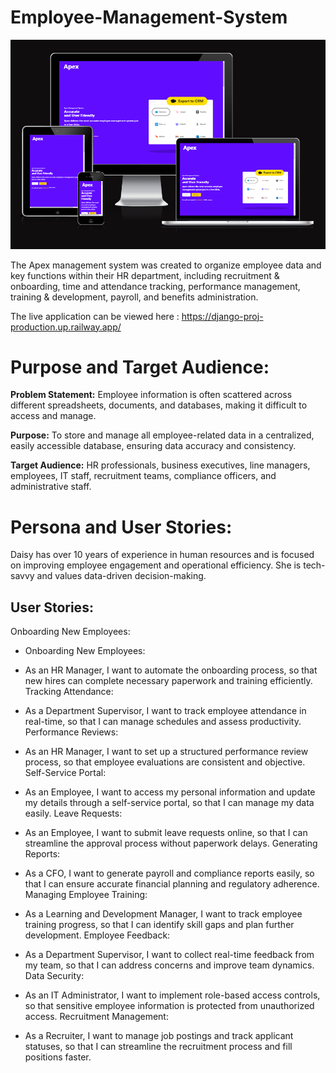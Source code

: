 # Employee-Management-System

<img src="media/profile_pictures/apex.png" alt="Apex Responsive" width="600">

The Apex management system was created to organize employee data and key functions within their HR department, including recruitment & onboarding, time and attendance tracking, performance management, training & development, payroll, and benefits administration.


The live application can be viewed here :
https://django-proj-production.up.railway.app/


# Purpose and Target Audience:
 **Problem Statement:** Employee information is often scattered across different spreadsheets, documents, and databases, making it difficult to access and manage.

**Purpose:** To store and manage all employee-related data in a centralized, easily accessible database, ensuring data accuracy and consistency.

**Target Audience:** HR professionals, business executives, line managers, employees, IT staff, recruitment teams, compliance officers, and administrative staff.


# Persona and User Stories:

Daisy has over 10 years of experience in human resources and is focused on improving employee engagement and operational efficiency. She is tech-savvy and values data-driven decision-making.


## User Stories:
Onboarding New Employees:

* Onboarding New Employees:

* As an HR Manager, I want to automate the onboarding process, so that new hires can complete necessary paperwork and training efficiently.
Tracking Attendance:

* As a Department Supervisor, I want to track employee attendance in real-time, so that I can manage schedules and assess productivity.
Performance Reviews:

* As an HR Manager, I want to set up a structured performance review process, so that employee evaluations are consistent and objective.
Self-Service Portal:

* As an Employee, I want to access my personal information and update my details through a self-service portal, so that I can manage my data easily.
Leave Requests:

* As an Employee, I want to submit leave requests online, so that I can streamline the approval process without paperwork delays.
Generating Reports:

* As a CFO, I want to generate payroll and compliance reports easily, so that I can ensure accurate financial planning and regulatory adherence.
Managing Employee Training:

* As a Learning and Development Manager, I want to track employee training progress, so that I can identify skill gaps and plan further development.
Employee Feedback:

* As a Department Supervisor, I want to collect real-time feedback from my team, so that I can address concerns and improve team dynamics.
Data Security:

* As an IT Administrator, I want to implement role-based access controls, so that sensitive employee information is protected from unauthorized access.
Recruitment Management:

* As a Recruiter, I want to manage job postings and track applicant statuses, so that I can streamline the recruitment process and fill positions faster.